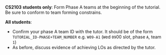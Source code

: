 **CS2103 students only**: Form Phase A teams at the beginning of the tutorial. Be sure to conform to team forming constrains.

<include type="danger" src="../../admin/teams.md" name="%%Admin {{ icon_embedding }}%% Team Forming :star:" dynamic />

**All students**: 
* Confirm your phase A team ID with the tutor. It should be of the form `TUTORIAL_ID-PHASE+TEAM_NUMBER` e.g. `W09-A1` (`W`ed `09`00 slot, phase `A`, team `1`)
* As before, discuss evidence of achieving LOs as directed by the tutor.

